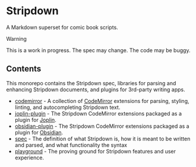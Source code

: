 # Stripdown

A Markdown superset for comic book scripts.

> [!WARNING]
> This is a work in progress. The spec may change. The code may be buggy.

## Contents

This monorepo contains the Stripdown spec, libraries for parsing and enhancing Stripdown documents, and plugins for 3rd-party writing apps.

* [codemirror](./packages/codemirror) - A collection of [CodeMirror](https://codemirror.net/) extensions for parsing, styling, linting, and autocompleting Stripdown text.
* [joplin-plugin](./packages/joplin-plugin) - The Stripdown CodeMirror extensions packaged as a plugin for [Joplin](https://joplinapp.org/).
* [obsidian-plugin](./packages/obsidian-plugin) - The Stripdown CodeMirror extensions packaged as a plugin for [Obsidian](https://obsidian.md/).
* [spec](./packages/stripdown-spec) - The definition of what Stripdown is, how it is meant to be written and parsed, and what functionality the syntax 
* [playground](./apps/playground) - The proving ground for Stripdown features and user experience.
